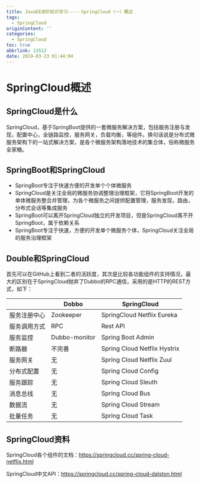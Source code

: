 ```yaml
---
title: JavaEE进阶知识学习-----SpringCloud（一）概述
tags:
  - SpringCloud
originContent: ''
categories:
  - SpringCloud
toc: true
abbrlink: 13512
date: 2019-03-23 01:44:04
---
```

# SpringCloud概述

## SpringCloud是什么

SpringCloud，基于SpringBoot提供的一套微服务解决方案，包括服务注册与发现，配置中心，全链路监控，服务网关，负载均衡，等组件。换句话说是分布式微服务架构下的一站式解决方案，是各个微服务架构落地技术的集合体，俗称微服务全家桶。

## SpringBoot和SpringCloud

- SpringBoot专注于快速方便的开发单个个体微服务
- SpringCloud是关注全局的微服务协调整理治理框架，它将SpringBoot开发的单体微服务整合并管理，为各个微服务之间提供配置管理，服务发现，路由，分布式会话等集成服务
- SpringBoot可以离开SpringCloud独立的开发项目，但是SpringCloud离不开SpringBoot，属于依赖关系
- SpringBoot专注于快速，方便的开发单个微服务个体，SpringCloud关注全局的服务治理框架
<!-- more -->
## Double和SpringCloud

首先可以在GitHub上看到二者的活跃度，其次是比较各功能组件的支持情况，最大的区别在于SpringCloud抛弃了Dubbo的RPC通信，采用的是HTTP的REST方式，如下：

|        | Dobbo         | SpringCloud                  |
| ------ | ------------- | ---------------------------- |
| 服务注册中心 | Zookeeper     | SpringCloud Netflix Eureka   |
| 服务调用方式 | RPC           | Rest API                     |
| 服务监控   | Dubbo-monitor | Spring Boot Admin            |
| 断路器    | 不完善           | Spring Cloud Netflix Hystrix |
| 服务网关   | 无             | Spring Cloud Netflix Zuul    |
| 分布式配置  | 无             | Spring Cloud Config          |
| 服务跟踪   | 无             | Spring Cloud Sleuth          |
| 消息总线   | 无             | Spring Cloud Bus             |
| 数据流    | 无             | Spring Cloud Stream          |
| 批量任务   | 无             | Spring Cloud Task            |

## SpringCloud资料

SpringCloud各个组件的文档：https://springcloud.cc/spring-cloud-netflix.html

SpringCloud中文API：https://springcloud.cc/spring-cloud-dalston.html